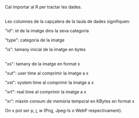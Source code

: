 Cal importar al R per tractar les dades.
<br></br>

Les columnes de la capçalera de la taula de dades signifiquen:

"id": id de la imatge dins la seva categoria

"type": categoria de la imatge

"is": tamany inicial de la imatge en bytes
<br></br>

"xs": tamany de la imatge en format x

"xut": user time al comprimir la imatge a x

"xst": system time al comprimir la imatge a x

"xrt": real time al comprimir la imatge a x

"xr": màxim consum de memòria temporal en KBytes en format x

On x pot ser p, j, w (Png, Jpeg-ls o WebP respectivament).
